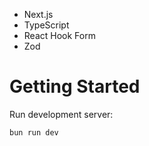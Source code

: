 - Next.js
- TypeScript
- React Hook Form
- Zod

# Getting Started

Run development server:

```bash
bun run dev
```

